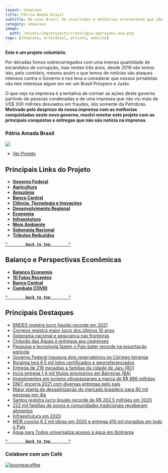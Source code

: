 ```yaml
---
layout: showcase
title: Pátria Amada Brasil
subtitle: Um novo Brasil de resultados e melhorias acontecendo que não é mostrado na imprensa
category: showcase
image: 
  path: /assets/img/projects/cronologia-operacoes-eua.png
tags: [showcase, artesdosul, projeto, website]
---
```


**Este é um projeto voluntário.** 

Por décadas fomos sobrecarregados com uma imensa quantidade de escandalos de corrupção, mas nestes três anos, desde 2019 não temos isto, pelo contrário, mesmo assim o que temos de notícias são ataques intensos contra o Governo e nos leva a considerar que nossos jornalistas não tem interesse algum em ver um Brasil Próspero e Justo. 

O que vejo na imprensa é a tentativa de corroer as ações deste governo partindo de pessoas condenadas e de uma impressa que não viu mais de US$ 300 milhões desviados em fraudes, isto somente da Petrobrás. **Motivado pelo desprezo da nossa imprensa com as melhorias conquistadas neste novo governo, resolvi montar este projeto com as principais conquistas e entregas que não são notícia na imprensa.**

### Pátria Amada Brasil

[![ ](/assets/img/patria-amada-brasil.png)](https://patria-amada-brasil.vercel.app/) 

  - [Ver Projeto](https://patria-amada-brasil.vercel.app/) 

## Principais Links do Projeto

 - [**Governo Federal**](https://patria-amada-brasil.vercel.app/docs)
 - [**Agricultura**](https://patria-amada-brasil.vercel.app/docs/agricultura)
 - [**Amazônia**](https://patria-amada-brasil.vercel.app/docs/amazonia)
 - [**Banco Central**](https://patria-amada-brasil.vercel.app/docs/economia/banco-central)
 - [**Ciência, Tecnologia e Inovações**](https://patria-amada-brasil.vercel.app/docs/ciencia-tecnologia/entregas)
 - [**Desenvolvimento Regional**](https://patria-amada-brasil.vercel.app/docs/desenvolvimento-regional/)
 - [**Economia**](https://patria-amada-brasil.vercel.app/docs/economia/fatos-recentes)
 - [**Infraestutura**](https://patria-amada-brasil.vercel.app/docs/infraestrutura)
 - [**Meio Ambiente**](https://patria-amada-brasil.vercel.app/docs/meioambiente/)
 - [**Soberania Nacional**](https://patria-amada-brasil.vercel.app/blog/2022-03-02-soberania-nacional)
 - [**Tributos Reduzidos**](https://patria-amada-brasil.vercel.app/docs/tributos-reduzidos)
 
 **[`^        back to top        ^`](#)**

## Balanço e Perspectivas Econômicas

 - [**Balanço Economia**](https://patria-amada-brasil.vercel.app/docs/economia)
 - [**10 Fatos Recentes**](https://patria-amada-brasil.vercel.app/docs/economia/fatos-recentes)
 - [**Banco Central**](https://patria-amada-brasil.vercel.app/docs/economia/banco-central)
 - [**Combate COVID**](https://patria-amada-brasil.vercel.app/docs/economia/combate-covid)

**[`^        back to top        ^`](#)**

## Principais Destaques 

*   [BNDES registra lucro líquido recorde em 2021](https://patria-amada-brasil.vercel.app/blog/2022-02-25-bndes-registra-lucro-liquido-recorde)
*   [Correios registra maior lucro dos últimos 10 anos](https://patria-amada-brasil.vercel.app/blog/2021-05-11-correios-registra-maior-lucro-dos-ultimos-10-anos)
*   [Soberania nacional e segurança nas fronteiras](https://patria-amada-brasil.vercel.app/blog/2022-03-02-soberania-nacional)
*   [Cinturão das Águas é entregue aos cearenses](https://patria-amada-brasil.vercel.app/blog/2022-02-24-cinturao-das-aguas-e-entregue-aos-cearenses)
*   [Pesquisa e tecnologia fazem o País bater recorde na exportação agrícola](https://patria-amada-brasil.vercel.app/blog/2021-11-12-recorde-na-exportacao-agricola)
*   [Governo Federal inaugura dois reservatórios no Córrego Ipiranga](https://patria-amada-brasil.vercel.app/blog/2022-02-24-governo-federal-inaugura-dois-reservatorios-no-corrego-ipiranga)
*   [Roraima terá 6,5 mil lotes certificados e georreferenciados](https://patria-amada-brasil.vercel.app/blog/2022-02-23-roraima-tera-6-5-mil-lotes-certificados-e-georreferenciados)
*   [Entrega de 219 moradias a famílias da cidade de Jaru (RO)](https://patria-amada-brasil.vercel.app/blog/2022-02-22-219-moradias-a-familias-de-baixa-renda-da-cidade-de-jaru-em-rondonia)
*   [Incra entrega 1,4 mil títulos provisórios em Barreiras (BA)](https://patria-amada-brasil.vercel.app/blog/incra-ba-entrega-1-4-mil-titulos-provisorios-em-barreiras)
*   [Investimentos em turismo ultrapassaram a marca de R$ 866 milhões](https://patria-amada-brasil.vercel.app/blog/2022-02-11-turismo-conclui-mais-de-760-obras-no-pais-em-2021)
*   [DNIT encerra 2021 com diversas entregas pelo país](https://patria-amada-brasil.vercel.app/blog/2022-01-18-dnit-encerra-2021-com-diversas-entregas-pelo-pais)
*   [Maior planta de dessalinização do mercado brasileiro para 80 mil pessoas por dia](https://patria-amada-brasil.vercel.app/blog/2021-09-24-tubarao-constroi-a-maior-planta-de-dessalinizacao-do-mercado)
*   [Santos registra lucro líquido recorde de R$ 202,5 milhões em 2020](https://patria-amada-brasil.vercel.app/blog/2021-04-08-santos-registra-lucro-liquido-recorde)
*   [222 mil famílias de povos e comunidades tradicionais receberam alimentos](https://patria-amada-brasil.vercel.app/blog/2021-01-25-222-mil-familias)
*   [Infraestrutura em 2020](https://patria-amada-brasil.vercel.app/blog/2020-12-30-dezembro-2020)
*   [MDR conclui 6,2 mil obras em 2020 e entrega 410 mil moradias em todo o País](https://patria-amada-brasil.vercel.app/blog/2020-12-22-obras-concluidas-e-410-mil-moradias-em-todo-o-pais)
*   [Água para Todos universaliza acesso à água em Ibotirama](https://patria-amada-brasil.vercel.app/blog/2019-05-22-agua-para-todos-universaliza-acesso-a-agua-em-ibotirama)

**[`^        back to top        ^`](#)**
### Colabore com um Café

[![buymeacoffee](/assets/img/buymeacoffee.png)](https://www.buymeacoffee.com/araguaci)
  
